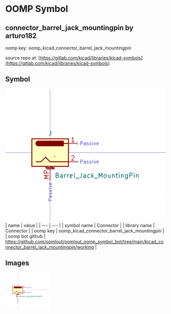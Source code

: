 # OOMP Symbol  
## connector_barrel_jack_mountingpin  by arturo182  
  
oomp key: oomp_kicad_connector_barrel_jack_mountingpin  
  
source repo at: [https://gitlab.com/kicad/libraries/kicad-symbols](https://gitlab.com/kicad/libraries/kicad-symbols)  
## Symbol  
  
[![working.png](working_600.png)](working.png)  
| name | value | 
| --- | --- | 
| symbol name | Connector | 
| library name | Connector | 
| oomp key | oomp_kicad_connector_barrel_jack_mountingpin | 
| oomp bot github | https://github.com/oomlout/oomlout_oomp_symbol_bot/tree/main/kicad_connector_barrel_jack_mountingpin/working | 
## Images  
  
[![working.png](working_140.png)](working.png)  

